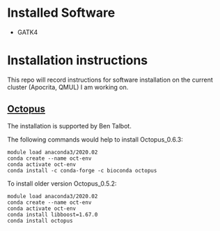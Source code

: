 # Installed Software
+ GATK4

# Installation instructions
This repo will record instructions for software installation on the current cluster (Apocrita, QMUL) I am working on.
## [Octopus](https://github.com/luntergroup/octopus)
The installation is supported by Ben Talbot.

The following commands would help to install Octopus_0.6.3:

```
module load anaconda3/2020.02
conda create --name oct-env
conda activate oct-env
conda install -c conda-forge -c bioconda octopus
```

To install older version Octopus_0.5.2:

```
module load anaconda3/2020.02
conda create --name oct-env
conda activate oct-env
conda install libboost=1.67.0
conda install octopus
```
